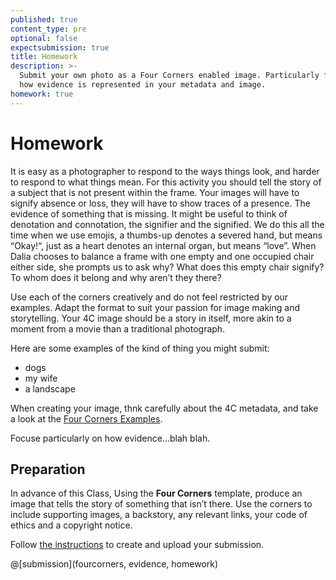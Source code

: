 ```yaml
---
published: true
content_type: pre
optional: false
expectsubmission: true
title: Homework
description: >-
  Submit your own photo as a Four Corners enabled image. Particularly focus on
  how evidence is represented in your metadata and image.
homework: true
---
```

# Homework

It is easy as a photographer to respond to the ways things look, and harder to respond to what things mean. For this activity you should tell the story of a subject that is not present within the frame. Your images will have to signify absence or loss, they will have to show traces of a presence. The evidence of something that is missing.
 It might be useful to think of denotation and connotation, the signifier and the signified. We do this all the time when we use emojis, a thumbs-up denotes a severed hand, but means “Okay!“, just as a heart denotes an internal organ, but means “love”. When Dalia chooses to balance a frame with one empty and one occupied chair either side, she prompts us to ask why? What does this empty chair signify? To whom does it belong and why aren’t they there?

Use each of the corners creatively and do not feel restricted by our examples. Adapt the format to suit your passion for image making and storytelling. Your 4C image should be a story in itself, more akin to a moment from a movie than a traditional photograph.

Here are some examples of the kind of thing you might submit:

- dogs
- my wife
- a landscape

When creating your image, thnk carefully about the 4C metadata, and take a look at the [Four Corners Examples](/markdown/class1/extra-pre-reading.md).

Focuse particularly on how evidence...blah blah.

## Preparation

In advance of this Class, Using the **Four Corners** template, produce an image that tells the story of something that isn’t there. Use the corners to include supporting images, a backstory, any relevant links, your code of ethics and a copyright notice.

Follow [the instructions](/markdown/fourcorners.md) to create and upload your submission.

@[submission](fourcorners, evidence, homework)
